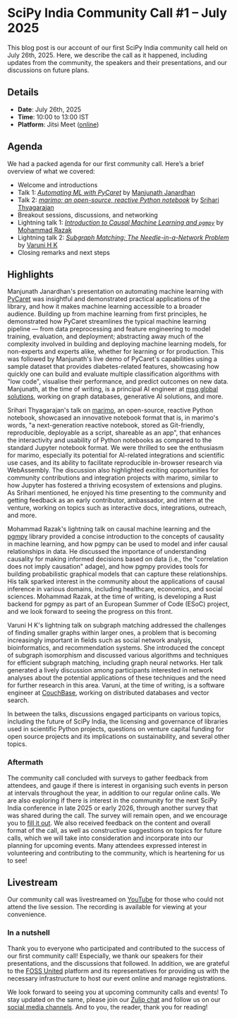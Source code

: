 # SciPy India Community Call #1 – July 2025

This blog post is our account of our first SciPy India community call held on July 26th, 2025. Here, we describe the call as it happened, including updates from the community, the speakers and their presentations, and our discussions on future plans.

## Details

- **Date**: July 26th, 2025
- **Time**: 10:00 to 13:00 IST
- **Platform**: Jitsi Meet ([online](https://fossunited.org/c/scipy-india/meetup/july-2025))

## Agenda

We had a packed agenda for our first community call. Here’s a brief overview of what we covered:

- Welcome and introductions
- Talk 1: [_Automating ML with PyCaret_](https://github.com/scipy-india/proposal-reviewing/issues/6) by [Manjunath Janardhan](https://www.linkedin.com/in/manjunath-janardhan-54a5537/)
- Talk 2: [_marimo: an open-source, reactive Python notebook_](https://github.com/scipy-india/proposal-reviewing/issues/10) by [Srihari Thyagarajan](https://www.linkedin.com/in/srihari-thyagarajan/)
- Breakout sessions, discussions, and networking
- Lightning talk 1: [_Introduction to Causal Machine Learning and `pgmpy`_](https://github.com/scipy-india/proposal-reviewing/issues/12) by [Mohammad Razak](https://www.linkedin.com/in/marazakw/)
- Lightning talk 2: [_Subgraph Matching: The Needle-in-a-Network Problem_](https://github.com/scipy-india/proposal-reviewing/issues/13) by [Varuni H K](https://www.linkedin.com/in/varunihk/)
- Closing remarks and next steps

## Highlights

Manjunath Janardhan's presentation on automating machine learning with [PyCaret](https://pycaret.org/) was insightful and demonstrated practical applications of the library, and how it makes machine learning accessible to a broader audience. Building up from machine learning from first principles, he demonstrated how PyCaret streamlines the typical machine learning pipeline — from data preprocessing and feature engineering to model training, evaluation, and deployment; abstracting away much of the complexity involved in building and deploying machine learning models, for non-experts and experts alike, whether for learning or for production. This was followed by Manjunath's live demo of PyCaret's capabilities using a sample dataset that provides diabetes-related features, showcasing how quickly one can build and evaluate multiple classification algorithms with "low code", visualise their performance, and predict outcomes on new data. Manjunath, at the time of writing, is a principal AI engineer at [msg global solutions](https://www.msg-global.com/), working on graph databases, generative AI solutions, and more.

Srihari Thyagarajan's talk on [marimo](https://marimo.io/), an open-source, reactive Python notebook, showcased an innovative notebook format that is, in marimo's words, "a next-generation reactive notebook, stored as Git-friendly, reproducible, deployable as a script, shareable as an app", that enhances the interactivity and usability of Python notebooks as compared to the standard Jupyter notebook format. We were thrilled to see the enthusiasm for marimo, especially its potential for AI-related integrations and scientific use cases, and its ability to facilitate reproducible in-browser research via WebAssembly. The discussion also highlighted exciting opportunities for community contributions and integration projects with marimo, similar to how Jupyter has fostered a thriving ecosystem of extensions and plugins. As Srihari mentioned, he enjoyed his time presenting to the community and getting feedback as an early contributor, ambassador, and intern at the venture, working on topics such as interactive docs, integrations, outreach, and more.

<!-- FIXME: verify this -->
Mohammad Razak's lightning talk on causal machine learning and the [pgmpy](https://pgmpy.org/) library provided a concise introduction to the concepts of causality in machine learning, and how pgmpy can be used to model and infer causal relationships in data. He discussed the importance of understanding causality for making informed decisions based on data (i.e., the "correlation does not imply causation" adage), and how pgmpy provides tools for building probabilistic graphical models that can capture these relationships. His talk sparked interest in the community about the applications of causal inference in various domains, including healthcare, economics, and social sciences. Mohammad Razak, at the time of writing, is developing a Rust backend for pgmpy as part of an European Summer of Code (ESoC) project, and we look forward to seeing the progress on this front.

<!-- FIXME: verify this -->
Varuni H K's lightning talk on subgraph matching addressed the challenges of finding smaller graphs within larger ones, a problem that is becoming increasingly important in fields such as social network analysis, bioinformatics, and recommendation systems. She introduced the concept of subgraph isomorphism and discussed various algorithms and techniques for efficient subgraph matching, including graph neural networks. Her talk generated a lively discussion among participants interested in network analyses about the potential applications of these techniques and the need for further research in this area. Varuni, at the time of writing, is a software engineer at [CouchBase](https://www.couchbase.com/), working on distributed databases and vector search.

In between the talks, discussions engaged participants on various topics, including the future of SciPy India, the licensing and governance of libraries used in scientific Python projects, questions on venture capital funding for open source projects and its implications on sustainability, and several other topics.

### Aftermath

The community call concluded with surveys to gather feedback from attendees, and gauge if there is interest in organising such events in person at intervals throughout the year, in addition to our regular online calls. We are also exploring if there is interest in the community for the next SciPy India conference in late 2025 or early 2026, through another survey that was shared during the call. The survey will remain open, and we encourage you to [fill it out](https://docs.google.com/forms/d/e/1FAIpQLSf4g5dTvIvo0XbeMC8k-fpLpfrAs8HchzjoxBvr3-OZvZOSIA/viewform). We also received feedback on the content and overall format of the call, as well as constructive suggestions on topics for future calls, which we will take into consideration and incorporate into our planning for upcoming events. Many attendees expressed interest in volunteering and contributing to the community, which is heartening for us to see!

## Livestream

Our community call was livestreamed on [YouTube](https://www.youtube.com/watch?v=FCSsohzaP4s) for those who could not attend the live session. The recording is available for viewing at your convenience.

### In a nutshell

Thank you to everyone who participated and contributed to the success of our first community call! Especially, we thank our speakers for their presentations, and the discussions that followed. In addition, we are grateful to the [FOSS United](https://fossunited.org/) platform and its representatives for providing us with the necessary infrastructure to host our event online and manage registrations.

We look forward to seeing you at upcoming community calls and events! To stay updated on the same, please join our [Zulip chat](https://scipyindia.zulipchat.com/join/4mesdxfbbpl4titgtdzx4iwv/) and follow us on our [social media channels](https://scipy-india.github.io/#contact). And to you, the reader, thank you for reading!

